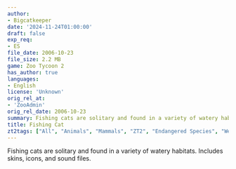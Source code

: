 ```yaml
---
author:
- Bigcatkeeper
date: '2024-11-24T01:00:00'
draft: false
exp_req:
- ES
file_date: 2006-10-23
file_size: 2.2 MB
game: Zoo Tycoon 2
has_author: true
languages:
- English
license: 'Unknown'
orig_rel_at: 
- 'ZooAdmin'
orig_rel_date: 2006-10-23
summary: Fishing cats are solitary and found in a variety of watery habitats. Includes skins, icons, and sound files.
title: Fishing Cat
zt2tags: ["All", "Animals", "Mammals", "ZT2", "Endangered Species", "Wetlands"]
---
```

Fishing cats are solitary and found in a variety of watery habitats. Includes skins, icons, and sound files.
